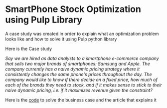# SmartPhone Stock Optimization using Pulp Library

A case study was created in order to explain what an optimization problem looks like and how to solve it using Pulp python library

Here is the Case study

*Say we are hired as data analysts to a smartphone e-commerce company that sells two major brands of smartphones: Samsung and Apple. The company currently has a naive dynamic pricing strategy where it consistently changes the same phone's prices throughout the day. The company would like to know if there decide on a fixed price, how much of each of the brands they need to stock, and if it makes sense to stick to their naive dynamic pricing, i.e. if it maximizes revenue given the constraint?*

Here is the [code](https://github.com/anitaokoh/smartphone-quantity-optimization/blob/main/optimize_revenue.ipynb) to solve the business case and the article that explains it

